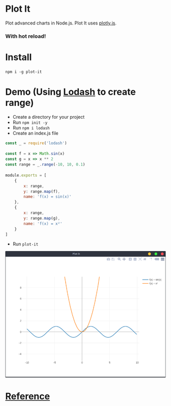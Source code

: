 # Plot It
Plot advanced charts in Node.js. Plot It uses [plotly.js](https://plot.ly/javascript/).

### With hot reload!

# Install

`npm i -g plot-it`

# Demo (Using [Lodash](https://lodash.com/) to create range)

- Create a directory for your project
- Run `npm init -y`
- Run `npm i lodash`
- Create an index.js file

```javascript
const _ = require('lodash')

const f = x => Math.sin(x)
const g = x => x ** 2
const range = _.range(-10, 10, 0.1)

module.exports = [
	{
		x: range,
		y: range.map(f),
		name: 'f(x) = sin(x)'
	},
	{
		x: range,
		y: range.map(g),
		name: 'f(x) = x²'
	}
]
```

- Run `plot-it`

![image](https://raw.githubusercontent.com/samuelnovaes/plot-it/master/screenshot.png)

# [Reference](https://plot.ly/javascript/reference/)

